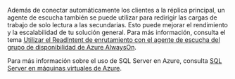 Además de conectar automáticamente los clientes a la réplica principal, un agente de escucha también se puede utilizar para redirigir las cargas de trabajo de solo lectura a las secundarias. Esto puede mejorar el rendimiento y la escalabilidad de tu solución general. Para más información, consulta el tema [Utilizar el ReadIntent de enrutamiento con el agente de escucha del grupo de disponibilidad de Azure AlwaysOn](http://go.microsoft.com/fwlink/?LinkId=522515).

Para más información sobre el uso de SQL Server en Azure, consulta [SQL Server en máquinas virtuales de Azure](../articles/virtual-machines/virtual-machines-sql-server-infrastructure-services.md).

<!---HONumber=August15_HO7-->